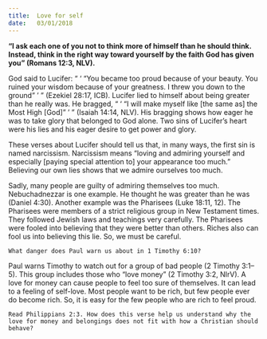 ```yaml
---
title:  Love for self
date:   03/01/2018
---
```


**“I ask each one of you not to think more of himself than he should think. Instead, think in the right way toward yourself by the faith God has given you” (Romans 12:3, NLV).** 

God said to Lucifer: “ ‘ “You became too proud because of your beauty. You ruined your wisdom because of your greatness. I threw you down to the ground” ’ ” (Ezekiel 28:17, ICB). Lucifer lied to himself about being greater than he really was. He bragged, “ ‘ “I will make myself like [the same as] the Most High [God]” ’ ” (Isaiah 14:14, NLV). His bragging shows how eager he was to take glory that belonged to God alone. Two sins of Lucifer’s heart were his lies and his eager desire to get power and glory. 

These verses about Lucifer should tell us that, in many ways, the first sin is named narcissism. Narcissism means “loving and admiring yourself and especially [paying special attention to] your appearance too much.” Believing our own lies shows that we admire ourselves too much. 

Sadly, many people are guilty of admiring themselves too much. Nebuchadnezzar is one example. He thought he was greater than he was (Daniel 4:30). Another example was the Pharisees (Luke 18:11, 12). The Pharisees were members of a strict religious group in New Testament times. They followed Jewish laws and teachings very carefully. The Pharisees were fooled into believing that they were better than others. Riches also can fool us into believing this lie. So, we must be careful. 

`What danger does Paul warn us about in 1 Timothy 6:10?` 

Paul warns Timothy to watch out for a group of bad people (2 Timothy 3:1–5). This group includes those who “love money” (2 Timothy 3:2, NIrV). A love for money can cause people to feel too sure of themselves. It can lead to a feeling of self-love. Most people want to be rich, but few people ever do become rich. So, it is easy for the few people who are rich to feel proud. 

`Read Philippians 2:3. How does this verse help us understand why the love for money and belongings does not fit with how a Christian should behave?`